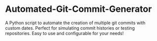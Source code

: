 # Automated-Git-Commit-Generator
A Python script to automate the creation of multiple git commits with custom dates. Perfect for simulating commit histories or testing repositories. Easy to use and configurable for your needs!
